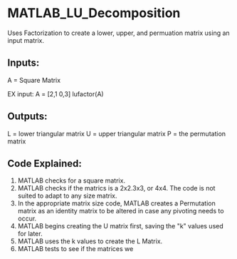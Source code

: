 MATLAB_LU_Decomposition
============================
Uses Factorization to create a lower, upper, and permuation matrix using an input matrix.
## Inputs:
A = Square Matrix

EX input: A = [2,1
               0,3] 
lufactor(A)

## Outputs:
L = lower triangular matrix
U = upper triangular matrix
P = the permutation matrix


## Code Explained:
1. MATLAB checks for a square matrix.
2. MATLAB checks if the matrics is a 2x2.3x3, or 4x4. The code is not suited to adapt to any size matrix.
3. In the appropriate matrix size code, MATLAB creates a Permutation matrix as an identity matrix to be altered in case any pivoting needs to occur.
4. MATLAB begins creating the U matrix first, saving the "k" values used for later.
5. MATLAB uses the k values to create the L Matrix. 
6. MATLAB tests to see if the matrices we

